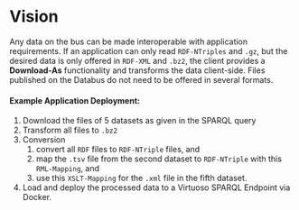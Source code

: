 # Vision
Any data on the bus can be made interoperable with application requirements. 
If an application can only read `RDF-NTriples` and `.gz`, but the desired data is only offered in `RDF-XML` and `.bz2`,
the client provides a **Download-As** functionality and transforms the data client-side. 
Files published on the Databus do not need to be offered in several formats.


#### Example Application Deployment:

1. Download the files of 5 datasets as given in the SPARQL query
2. Transform all files to `.bz2`
2. Conversion
    1. convert all `RDF` files to `RDF-NTriple` files, and
    2. map the `.tsv` file from the second dataset to `RDF-NTriple` with this <databus-uri> `RML-Mapping`, and
    3. use this <databus-uri> `XSLT-Mapping` for the `.xml` file in the fifth dataset.
3. Load and deploy the processed data to a Virtuoso SPARQL Endpoint via Docker.